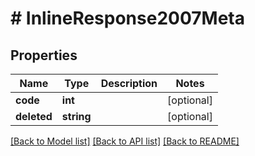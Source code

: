 # # InlineResponse2007Meta

## Properties

Name | Type | Description | Notes
------------ | ------------- | ------------- | -------------
**code** | **int** |  | [optional] 
**deleted** | **string** |  | [optional] 

[[Back to Model list]](../../README.md#documentation-for-models) [[Back to API list]](../../README.md#documentation-for-api-endpoints) [[Back to README]](../../README.md)


